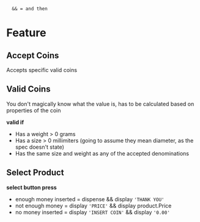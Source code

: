       && = and then
# Feature
## Accept Coins
Accepts specific valid coins

## Valid Coins
  You don't magically know what the value is, has to be calculated based on properties of the coin

  **valid if**

  * Has a weight > 0 grams
  * Has a size > 0 millimiters (going to assume they mean diameter, as the spec doesn't state)
  * Has the same size and weight as any of the accepted denominations

## Select Product
  **select button press**
  *  enough money inserted = dispense && display `'THANK YOU'`
  * not enough money = display `'PRICE'` && display product.Price 
  * no money inserted = display `'INSERT COIN'` && display `'0.00'`
